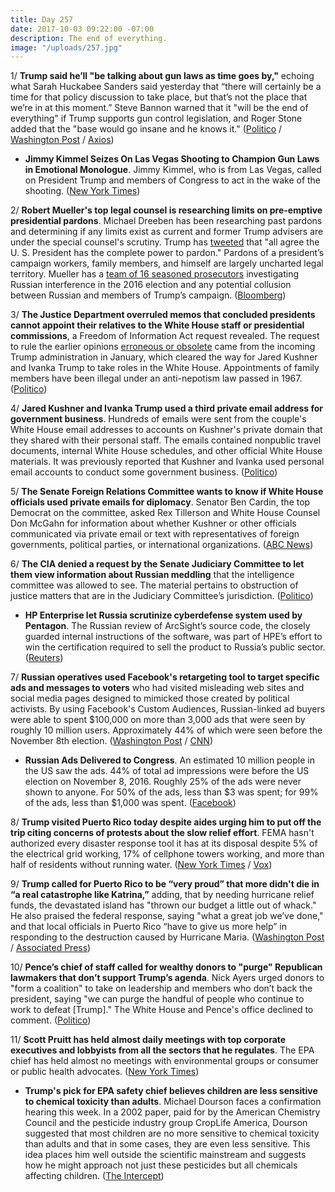 ```yaml
---
title: Day 257
date: 2017-10-03 09:22:00 -07:00
description: The end of everything.
image: "/uploads/257.jpg"
---
```


1/ **Trump said he’ll "be talking about gun laws as time goes by,"** echoing what Sarah Huckabee Sanders said yesterday that “there will certainly be a time for that policy discussion to take place, but that’s not the place that we’re in at this moment.” Steve Bannon warned that it "will be the end of everything" if Trump supports gun control legislation, and Roger Stone added that the "base would go insane and he knows it."  ([Politico](http://www.politico.com/story/2017/10/03/trump-gun-laws-243405) / [Washington Post](https://www.washingtonpost.com/news/the-fix/wp/2017/10/02/white-house-now-is-not-the-time-to-talk-about-gun-control-but-if-you-look-to-chicago/) / [Axios](https://www.axios.com/trump-wont-pivot-to-gun-control-probably-2492197581.html))

* **Jimmy Kimmel Seizes On Las Vegas Shooting to Champion Gun Laws in Emotional Monologue**. Jimmy Kimmel, who is from Las Vegas, called on President Trump and members of Congress to act in the wake of the shooting. ([New York Times](https://www.nytimes.com/2017/10/03/arts/television/kimmel-vegas-shooting.html?_r=0))

2/ **Robert Mueller's top legal counsel is researching limits on pre-emptive presidential pardons**. Michael Dreeben has been researching past pardons and determining if any limits exist as current and former Trump advisers are under the special counsel's scrutiny. Trump has [tweeted](https://whatthefuckjusthappenedtoday.com/2017/07/22/day-184/#1-trump-lost-his-shit-on-twitter-tod) that "all agree the U. S. President has the complete power to pardon." Pardons of a president’s campaign workers, family members, and himself are largely uncharted legal territory. Mueller has a [team of 16 seasoned prosecutors](http://abcnews.go.com/Politics/special-counsel-robert-mueller-assembled-team-16-seasoned/story?id=50186443) investigating Russian interference in the 2016 election and any potential collusion between Russian  and members of Trump’s campaign. ([Bloomberg](https://www.bloomberg.com/news/articles/2017-10-03/mueller-tasks-adviser-with-getting-ahead-of-pre-emptive-pardons))

3/ **The Justice Department overruled memos that concluded presidents cannot appoint their relatives to the White House staff or presidential commissions**, a Freedom of Information Act request revealed. The request to rule the earlier opinions [erroneous or obsolete](http://www.politico.com/story/2017/01/justice-department-blesses-white-house-post-for-kushner-233968) came from the incoming Trump administration in January, which cleared the way for Jared Kushner and Ivanka Trump to take roles in the White House. Appointments of family members have been illegal under an anti-nepotism law passed in 1967. ([Politico](http://www.politico.com/story/2017/10/03/justice-department-legal-memos-presidents-appoint-relatives-243395))

4/ **Jared Kushner and Ivanka Trump used a third private email address for government business**. Hundreds of emails were sent from the couple's White House email addresses to accounts on Kushner's private domain that they shared with their personal staff. The emails contained nonpublic travel documents, internal White House schedules, and other official White House materials. It was previously reported that Kushner and Ivanka used personal email accounts to conduct some government business.  ([Politico](http://www.politico.com/story/2017/10/02/jared-kushner-email-account-white-house-243389))

5/ **The Senate Foreign Relations Committee wants to know if White House officials used private emails for diplomacy**. Senator Ben Cardin, the top Democrat on the committee, asked Rex Tillerson and White House Counsel Don McGahn for information about whether Kushner or other officials communicated via private email or text with representatives of foreign governments, political parties, or international organizations.  ([ABC News](http://abcnews.go.com/Politics/top-democrat-demands-answers-kushner-private-email-diplomacy/story?id=50251650))

6/ **The CIA denied a request by the Senate Judiciary Committee to let them view information about Russian meddling** that the intelligence committee was allowed to see. The material pertains to obstruction of justice matters that are in the Judiciary Committee’s jurisdiction. ([Politico](http://www.politico.com/story/2017/10/02/cia-russia-senate-judiciary-243384))

* **HP Enterprise let Russia scrutinize cyberdefense system used by Pentagon**. The Russian review of ArcSight’s source code, the closely guarded internal instructions of the software, was part of HPE’s effort to win the certification required to sell the product to Russia’s public sector.  ([Reuters](https://www.reuters.com/article/us-usa-cyber-russia-hpe-specialreport/special-report-hp-enterprise-let-russia-scrutinize-cyberdefense-system-used-by-pentagon-idUSKCN1C716M))

7/ **Russian operatives used Facebook's retargeting tool to target specific ads and messages to voters** who had visited misleading web sites and social media pages designed to mimicked those created by political activists. By using Facebook's Custom Audiences, Russian-linked ad buyers were able to spent $100,000 on more than 3,000 ads that were seen by roughly 10 million users. Approximately 44% of which were seen before the November 8th election. ([Washington Post](https://www.washingtonpost.com/business/economy/russians-took-a-page-from-corporate-america-by-using-facebook-tool-to-id-and-influence-voters/2017/10/02/681e40d8-a7c5-11e7-850e-2bdd1236be5d_story.html) / [CNN](http://money.cnn.com/2017/10/02/media/facebook-russian-ads-10-million/index.html))

* **Russian Ads Delivered to Congress**. An estimated 10 million people in the US saw the ads. 44% of total ad impressions were before the US election on November 8, 2016. Roughly 25% of the ads were never shown to anyone. For 50% of the ads, less than $3 was spent; for 99% of the ads, less than $1,000 was spent. ([Facebook](https://newsroom.fb.com/news/2017/10/hard-questions-russian-ads-delivered-to-congress/)) 

8/ **Trump visited Puerto Rico today despite aides urging him to put off the trip citing concerns of protests about the slow relief effort**. FEMA hasn't authorized every disaster response tool it has at its disposal despite 5% of the electrical grid working, 17% of cellphone towers working, and more than half of residents without running water. ([New York Times](https://www.nytimes.com/2017/10/02/us/politics/trump-las-vegas-mass-shooting.html) / [Vox](https://www.vox.com/policy-and-politics/2017/10/3/16400510/fema-puerto-rico-hurricane))

9/ **Trump called for Puerto Rico to be “very proud” that more didn't die in “a real catastrophe like Katrina,”** adding, that by needing hurricane relief funds, the devastated island has "thrown our budget a little out of whack." He also praised the federal response, saying "what a great job we’ve done," and that local officials in Puerto Rico “have to give us more help” in responding to the destruction caused by Hurricane Maria.  ([Washington Post](https://www.washingtonpost.com/politics/trump-praises-himself-for-administrations-great-job-in-puerto-rico/2017/10/03/fdb5eeb4-a83a-11e7-8ed2-c7114e6ac460_story.html) / [Associated Press](https://apnews.com/2055da43223a456e8ad635a22348fafc/Trump-heads-to-Puerto-Rico-to-survey-hurricane-damage)) 

10/ **Pence’s chief of staff called for wealthy donors to "purge" Republican lawmakers that don’t support Trump’s agenda**. Nick Ayers urged donors to "form a coalition" to take on leadership and members who don’t back the president, saying "we can purge the handful of people who continue to work to defeat \[Trump\]." The White House and Pence's office declined to comment. ([Politico](http://www.politico.com/story/2017/10/03/purge-anti-trump-republicans-nick-ayers-243416))

11/ **Scott Pruitt has held almost daily meetings with top corporate executives and lobbyists from all the sectors that he regulates**. The EPA chief has held almost no meetings with environmental groups or consumer or public health advocates. ([New York Times](https://www.nytimes.com/2017/10/03/us/politics/epa-scott-pruitt-calendar-industries-coal-oil-environmentalists.html))

* **Trump's pick for EPA safety chief believes children are less sensitive to chemical toxicity than adults**. Michael Dourson faces a confirmation hearing this week. In a 2002 paper, paid for by the American Chemistry Council and the pesticide industry group CropLife America, Dourson suggested that most children are no more sensitive to chemical toxicity than adults and that in some cases, they are even less sensitive. This idea places him well outside the scientific mainstream and suggests how he might approach not just these pesticides but all chemicals affecting children. ([The Intercept](https://theintercept.com/2017/10/03/epa-nominee-michael-dourson-toxic-chemicals/))
